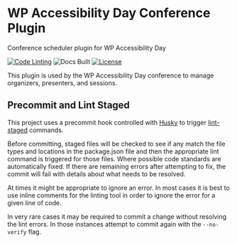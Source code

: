 # WP Accessibility Day Conference Plugin

Conference scheduler plugin for WP Accessibility Day

[![Code Linting](https://github.com/WP-Accessibility-Day/conference/actions/workflows/main.yml/badge.svg)](https://github.com/WP-Accessibility-Day/conference/actions/workflows/main.yml)  ![Docs Built](https://github.com/WP-Accessibility-Day/conference/actions/workflows/build-docs.yml/badge.svg)  [![License](https://img.shields.io/badge/license-GPL--2.0%2B-green.svg)](https://www.gnu.org/license/gpl-2.0.html)

This plugin is used by the WP Accessibility Day conference to manage organizers, presenters, and sessions.

## Precommit and Lint Staged

This project uses a precommit hook controlled with [Husky](https://www.npmjs.com/package/husky) to trigger [lint-staged](https://www.npmjs.com/package/lint-staged) commands.

Before committing, staged files will be checked to see if any match the file types and locations in the package.json file and then the appropriate lint command is triggered for those files. Where possible code standards are automatically fixed. If there are remaining errors after attempting to fix, the commit will fail with details about what needs to be resolved.

At times it might be appropriate to ignore an error. In most cases it is best to use inline comments for the linting tool in order to ignore the error for a given line of code.

In very rare cases it may be required to commit a change without resolving the lint errors. In those instances attempt to commit again with the `--no-verify` flag.
